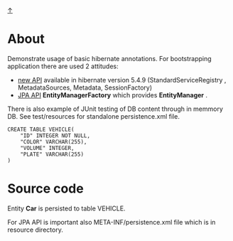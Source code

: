 [&#8593;](../README.md)

# About
Demonstrate usage of basic hibernate annotations.
For bootstrapping application there are used 2 attitudes:
* [new API](src/main/java/gloncak/jozef/hibernate/annotations/App.java) available in hibernate version 5.4.9
 (StandardServiceRegistry
, MetadataSources, Metadata, SessionFactory)
* [JPA API](src/main/java/gloncak/jozef/hibernate/annotations/AppEntityManager.java) __EntityManagerFactory__ which
 provides __EntityManager__ .

There is also example of JUnit testing of DB content through in memmory DB. See test/resources for standalone
 persistence.xml file.

```roomsql
CREATE TABLE VEHICLE(
    "ID" INTEGER NOT NULL,
    "COLOR" VARCHAR(255),
    "VOLUME" INTEGER,
    "PLATE" VARCHAR(255)
)
```

# Source code
Entity __Car__ is persisted to table VEHICLE.

For JPA API is important also META-INF/persistence.xml file which is in resource directory.